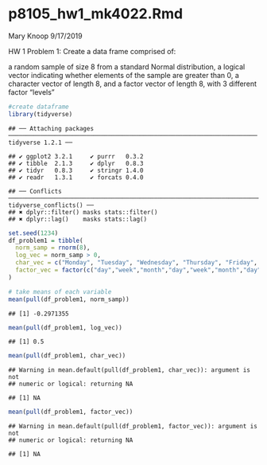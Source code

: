p8105\_hw1\_mk4022.Rmd
================
Mary Knoop
9/17/2019

HW 1 Problem 1: Create a data frame comprised of:

a random sample of size 8 from a standard Normal distribution, a logical
vector indicating whether elements of the sample are greater than 0, a
character vector of length 8, and a factor vector of length 8, with 3
different factor “levels”

``` r
#create dataframe
library(tidyverse)
```

    ## ── Attaching packages ────────────────────────────────────────────────────────────────────── tidyverse 1.2.1 ──

    ## ✔ ggplot2 3.2.1     ✔ purrr   0.3.2
    ## ✔ tibble  2.1.3     ✔ dplyr   0.8.3
    ## ✔ tidyr   0.8.3     ✔ stringr 1.4.0
    ## ✔ readr   1.3.1     ✔ forcats 0.4.0

    ## ── Conflicts ───────────────────────────────────────────────────────────────────────── tidyverse_conflicts() ──
    ## ✖ dplyr::filter() masks stats::filter()
    ## ✖ dplyr::lag()    masks stats::lag()

``` r
set.seed(1234)
df_problem1 = tibble(
  norm_samp = rnorm(8),
  log_vec = norm_samp > 0,
  char_vec = c("Monday", "Tuesday", "Wednesday", "Thursday", "Friday", "January", "February", "March"),
  factor_vec = factor(c("day","week","month","day","week","month","day","week"))
)

# take means of each variable
mean(pull(df_problem1, norm_samp))
```

    ## [1] -0.2971355

``` r
mean(pull(df_problem1, log_vec))
```

    ## [1] 0.5

``` r
mean(pull(df_problem1, char_vec))
```

    ## Warning in mean.default(pull(df_problem1, char_vec)): argument is not
    ## numeric or logical: returning NA

    ## [1] NA

``` r
mean(pull(df_problem1, factor_vec))
```

    ## Warning in mean.default(pull(df_problem1, factor_vec)): argument is not
    ## numeric or logical: returning NA

    ## [1] NA
